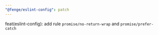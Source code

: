 ```yaml
---
"@fenge/eslint-config": patch
---
```


feat(eslint-config): add rule `promise/no-return-wrap` and `promise/prefer-catch`
